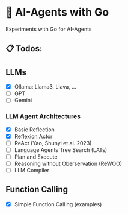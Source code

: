 # 🤖 AI-Agents with Go

Experiments with Go for AI-Agents

## 📋 Todos:

## LLMs

- [x] Ollama: Llama3, Llava, ...
- [ ] GPT
- [ ] Gemini

### LLM Agent Architectures

- [x] Basic Reflection
- [x] Reflexion Actor
- [ ] ReAct (Yao, Shunyi et al. 2023)
- [ ] Language Agents Tree Search (LATs)
- [ ] Plan and Execute
- [ ] Reasoning without Oberservation (ReWOO)
- [ ] LLM Compiler

## Function Calling

- [x] Simple Function Calling (examples)
